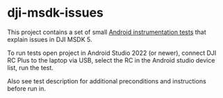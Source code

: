# dji-msdk-issues

This project contains a set of small [Android instrumentation tests](https://source.android.com/docs/core/tests/development/instrumentation) 
that explain issues in DJI MSDK 5.

To run tests open project in Android Studio 2022 (or newer), connect DJI RC Plus to the laptop
via USB, select the RC in the Android studio device list, run the test.

Also see test description for additional preconditions and instructions before run in.
